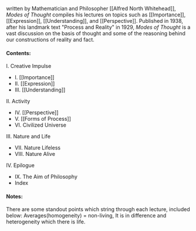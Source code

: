 written by Mathematician and Philosopher [[Alfred North Whitehead]], *Modes of Thought* compiles his lectures on topics such as [[Importance]], [[Expression]], [[Understanding]], and [[Perspective]]. Published in 1938, after his landmark text "Process and Reality" in 1929, *Modes of Thought* is a vast discussion on the basis of thought and some of the reasoning behind our constructions of reality and fact. 

#### Contents:
I. Creative Impulse
- I. [[Importance]]
- II. [[Expression]]
- III. [[Understanding]]

II. Activity
- IV. [[Perspective]]
- V. [[Forms of Process]]
- VI. Civilized Universe

III. Nature and Life
- VII. Nature Lifeless
- VIII. Nature Alive 

IV. Epilogue
- IX. The Aim of Philosophy
- Index

#### Notes:
There are some standout points which string through each lecture, included below:
Averages(homogeneity) = non-living, It is in difference and heterogeneity which there is life. 
